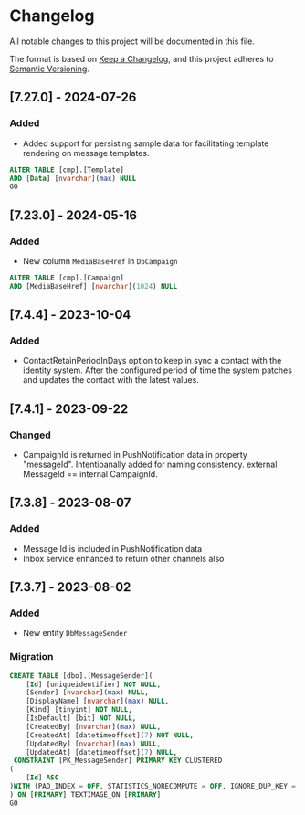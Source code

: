 ﻿# Changelog

All notable changes to this project will be documented in this file.

The format is based on [Keep a Changelog](https://keepachangelog.com/en/1.0.0/),
and this project adheres to [Semantic Versioning](https://semver.org/spec/v2.0.0.html).


## [7.27.0] - 2024-07-26
### Added

- Added support for persisting sample data for facilitating template rendering on message templates.

 ```sql
ALTER TABLE [cmp].[Template]
ADD [Data] [nvarchar](max) NULL
GO
 ```

## [7.23.0] - 2024-05-16
### Added
- New column `MediaBaseHref` in `DbCampaign`
```sql
ALTER TABLE [cmp].[Campaign]
ADD [MediaBaseHref] [nvarchar](1024) NULL
```

## [7.4.4] - 2023-10-04
### Added
- ContactRetainPeriodInDays option to keep in sync a contact with the identity system. 
  After the configured period of time the system patches and updates the contact with the latest values.

## [7.4.1] - 2023-09-22
### Changed
- CampaignId is returned in PushNotification data in property "messageId". 
  Intentioanally added for naming consistency. external MessageId == internal CampaignId.

## [7.3.8] - 2023-08-07
### Added
- Message Id is included in PushNotification data
- Inbox service enhanced to return other channels also

## [7.3.7] - 2023-08-02
### Added
- New entity `DbMessageSender`
### Migration
```sql
CREATE TABLE [dbo].[MessageSender](
	[Id] [uniqueidentifier] NOT NULL,
	[Sender] [nvarchar](max) NULL,
	[DisplayName] [nvarchar](max) NULL,
	[Kind] [tinyint] NOT NULL,
	[IsDefault] [bit] NOT NULL,
	[CreatedBy] [nvarchar](max) NULL,
	[CreatedAt] [datetimeoffset](7) NOT NULL,
	[UpdatedBy] [nvarchar](max) NULL,
	[UpdatedAt] [datetimeoffset](7) NULL,
 CONSTRAINT [PK_MessageSender] PRIMARY KEY CLUSTERED 
(
	[Id] ASC
)WITH (PAD_INDEX = OFF, STATISTICS_NORECOMPUTE = OFF, IGNORE_DUP_KEY = OFF, ALLOW_ROW_LOCKS = ON, ALLOW_PAGE_LOCKS = ON) ON [PRIMARY]
) ON [PRIMARY] TEXTIMAGE_ON [PRIMARY]
GO
```
